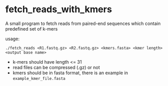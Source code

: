 # fetch_reads_with_kmers
A small program to fetch reads from paired-end sequences which contain predefined set of k-mers

usage:

`./fetch_reads <R1.fastq.gz> <R2.fastq.gz> <kmers.fasta> <kmer length> <output base name>`

* k-mers should have length <= 31
* read files can be compressed (.gz) or not
* kmers should be in fasta format, there is an example in `example_kmer_file.fasta`

